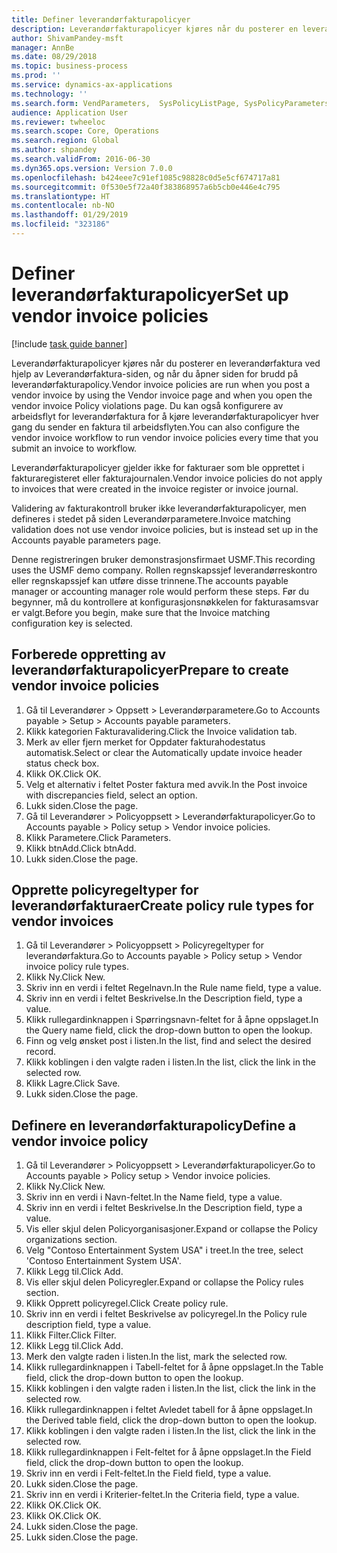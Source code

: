 ```yaml
---
title: Definer leverandørfakturapolicyer
description: Leverandørfakturapolicyer kjøres når du posterer en leverandørfaktura ved hjelp av Leverandørfaktura-siden, og når du åpner siden for brudd på leverandørfakturapolicy.
author: ShivamPandey-msft
manager: AnnBe
ms.date: 08/29/2018
ms.topic: business-process
ms.prod: ''
ms.service: dynamics-ax-applications
ms.technology: ''
ms.search.form: VendParameters,  SysPolicyListPage, SysPolicyParameters, SysPolicySourceDocumentRuleType, SysPolicy, SysPolicySourceDocumentRule, SysQueryForm, SysQueryTableLookUp, SysQueryPrefixLookUp, SysQueryFieldLookUp
audience: Application User
ms.reviewer: twheeloc
ms.search.scope: Core, Operations
ms.search.region: Global
ms.author: shpandey
ms.search.validFrom: 2016-06-30
ms.dyn365.ops.version: Version 7.0.0
ms.openlocfilehash: b424eee7c91ef1085c98828c0d5e5cf674717a81
ms.sourcegitcommit: 0f530e5f72a40f383868957a6b5cb0e446e4c795
ms.translationtype: HT
ms.contentlocale: nb-NO
ms.lasthandoff: 01/29/2019
ms.locfileid: "323186"
---
```

# <a name="set-up-vendor-invoice-policies"></a><span data-ttu-id="67c0f-103">Definer leverandørfakturapolicyer</span><span class="sxs-lookup"><span data-stu-id="67c0f-103">Set up vendor invoice policies</span></span>

[!include [task guide banner](../../includes/task-guide-banner.md)]

<span data-ttu-id="67c0f-104">Leverandørfakturapolicyer kjøres når du posterer en leverandørfaktura ved hjelp av Leverandørfaktura-siden, og når du åpner siden for brudd på leverandørfakturapolicy.</span><span class="sxs-lookup"><span data-stu-id="67c0f-104">Vendor invoice policies are run when you post a vendor invoice by using the Vendor invoice page and when you open the vendor invoice Policy violations page.</span></span> <span data-ttu-id="67c0f-105">Du kan også konfigurere av arbeidsflyt for leverandørfaktura for å kjøre leverandørfakturapolicyer hver gang du sender en faktura til arbeidsflyten.</span><span class="sxs-lookup"><span data-stu-id="67c0f-105">You can also configure the vendor invoice workflow to run vendor invoice policies every time that you submit an invoice to workflow.</span></span> 

<span data-ttu-id="67c0f-106">Leverandørfakturapolicyer gjelder ikke for fakturaer som ble opprettet i fakturaregisteret eller fakturajournalen.</span><span class="sxs-lookup"><span data-stu-id="67c0f-106">Vendor invoice policies do not apply to invoices that were created in the invoice register or invoice journal.</span></span> 

<span data-ttu-id="67c0f-107">Validering av fakturakontroll bruker ikke leverandørfakturapolicyer, men defineres i stedet på siden Leverandørparametere.</span><span class="sxs-lookup"><span data-stu-id="67c0f-107">Invoice matching validation does not use vendor invoice policies, but is instead set up in the Accounts payable parameters page.</span></span>

<span data-ttu-id="67c0f-108">Denne registreringen bruker demonstrasjonsfirmaet USMF.</span><span class="sxs-lookup"><span data-stu-id="67c0f-108">This recording uses the USMF demo company.</span></span> <span data-ttu-id="67c0f-109">Rollen regnskapssjef leverandørreskontro eller regnskapssjef kan utføre disse trinnene.</span><span class="sxs-lookup"><span data-stu-id="67c0f-109">The accounts payable manager or accounting manager role would perform these steps.</span></span> <span data-ttu-id="67c0f-110">Før du begynner, må du kontrollere at konfigurasjonsnøkkelen for fakturasamsvar er valgt.</span><span class="sxs-lookup"><span data-stu-id="67c0f-110">Before you begin, make sure that the Invoice matching configuration key is selected.</span></span>


## <a name="prepare-to-create-vendor-invoice-policies"></a><span data-ttu-id="67c0f-111">Forberede oppretting av leverandørfakturapolicyer</span><span class="sxs-lookup"><span data-stu-id="67c0f-111">Prepare to create vendor invoice policies</span></span>
1. <span data-ttu-id="67c0f-112">Gå til Leverandører > Oppsett > Leverandørparametere.</span><span class="sxs-lookup"><span data-stu-id="67c0f-112">Go to Accounts payable > Setup > Accounts payable parameters.</span></span>
2. <span data-ttu-id="67c0f-113">Klikk kategorien Fakturavalidering.</span><span class="sxs-lookup"><span data-stu-id="67c0f-113">Click the Invoice validation tab.</span></span>
3. <span data-ttu-id="67c0f-114">Merk av eller fjern merket for Oppdater fakturahodestatus automatisk.</span><span class="sxs-lookup"><span data-stu-id="67c0f-114">Select or clear the Automatically update invoice header status check box.</span></span>
4. <span data-ttu-id="67c0f-115">Klikk OK.</span><span class="sxs-lookup"><span data-stu-id="67c0f-115">Click OK.</span></span>
5. <span data-ttu-id="67c0f-116">Velg et alternativ i feltet Poster faktura med avvik.</span><span class="sxs-lookup"><span data-stu-id="67c0f-116">In the Post invoice with discrepancies field, select an option.</span></span>
6. <span data-ttu-id="67c0f-117">Lukk siden.</span><span class="sxs-lookup"><span data-stu-id="67c0f-117">Close the page.</span></span>
7. <span data-ttu-id="67c0f-118">Gå til Leverandører > Policyoppsett > Leverandørfakturapolicyer.</span><span class="sxs-lookup"><span data-stu-id="67c0f-118">Go to Accounts payable > Policy setup > Vendor invoice policies.</span></span>
8. <span data-ttu-id="67c0f-119">Klikk Parametere.</span><span class="sxs-lookup"><span data-stu-id="67c0f-119">Click Parameters.</span></span>
9. <span data-ttu-id="67c0f-120">Klikk btnAdd.</span><span class="sxs-lookup"><span data-stu-id="67c0f-120">Click btnAdd.</span></span>
10. <span data-ttu-id="67c0f-121">Lukk siden.</span><span class="sxs-lookup"><span data-stu-id="67c0f-121">Close the page.</span></span>

## <a name="create-policy-rule-types-for-vendor-invoices"></a><span data-ttu-id="67c0f-122">Opprette policyregeltyper for leverandørfakturaer</span><span class="sxs-lookup"><span data-stu-id="67c0f-122">Create policy rule types for vendor invoices</span></span>
1. <span data-ttu-id="67c0f-123">Gå til Leverandører > Policyoppsett > Policyregeltyper for leverandørfaktura.</span><span class="sxs-lookup"><span data-stu-id="67c0f-123">Go to Accounts payable > Policy setup > Vendor invoice policy rule types.</span></span>
2. <span data-ttu-id="67c0f-124">Klikk Ny.</span><span class="sxs-lookup"><span data-stu-id="67c0f-124">Click New.</span></span>
3. <span data-ttu-id="67c0f-125">Skriv inn en verdi i feltet Regelnavn.</span><span class="sxs-lookup"><span data-stu-id="67c0f-125">In the Rule name field, type a value.</span></span>
4. <span data-ttu-id="67c0f-126">Skriv inn en verdi i feltet Beskrivelse.</span><span class="sxs-lookup"><span data-stu-id="67c0f-126">In the Description field, type a value.</span></span>
5. <span data-ttu-id="67c0f-127">Klikk rullegardinknappen i Spørringsnavn-feltet for å åpne oppslaget.</span><span class="sxs-lookup"><span data-stu-id="67c0f-127">In the Query name field, click the drop-down button to open the lookup.</span></span>
6. <span data-ttu-id="67c0f-128">Finn og velg ønsket post i listen.</span><span class="sxs-lookup"><span data-stu-id="67c0f-128">In the list, find and select the desired record.</span></span>
7. <span data-ttu-id="67c0f-129">Klikk koblingen i den valgte raden i listen.</span><span class="sxs-lookup"><span data-stu-id="67c0f-129">In the list, click the link in the selected row.</span></span>
8. <span data-ttu-id="67c0f-130">Klikk Lagre.</span><span class="sxs-lookup"><span data-stu-id="67c0f-130">Click Save.</span></span>
9. <span data-ttu-id="67c0f-131">Lukk siden.</span><span class="sxs-lookup"><span data-stu-id="67c0f-131">Close the page.</span></span>

## <a name="define-a-vendor-invoice-policy"></a><span data-ttu-id="67c0f-132">Definere en leverandørfakturapolicy</span><span class="sxs-lookup"><span data-stu-id="67c0f-132">Define a vendor invoice policy</span></span>
1. <span data-ttu-id="67c0f-133">Gå til Leverandører > Policyoppsett > Leverandørfakturapolicyer.</span><span class="sxs-lookup"><span data-stu-id="67c0f-133">Go to Accounts payable > Policy setup > Vendor invoice policies.</span></span>
2. <span data-ttu-id="67c0f-134">Klikk Ny.</span><span class="sxs-lookup"><span data-stu-id="67c0f-134">Click New.</span></span>
3. <span data-ttu-id="67c0f-135">Skriv inn en verdi i Navn-feltet.</span><span class="sxs-lookup"><span data-stu-id="67c0f-135">In the Name field, type a value.</span></span>
4. <span data-ttu-id="67c0f-136">Skriv inn en verdi i feltet Beskrivelse.</span><span class="sxs-lookup"><span data-stu-id="67c0f-136">In the Description field, type a value.</span></span>
5. <span data-ttu-id="67c0f-137">Vis eller skjul delen Policyorganisasjoner.</span><span class="sxs-lookup"><span data-stu-id="67c0f-137">Expand or collapse the Policy organizations section.</span></span>
6. <span data-ttu-id="67c0f-138">Velg "Contoso Entertainment System USA" i treet.</span><span class="sxs-lookup"><span data-stu-id="67c0f-138">In the tree, select 'Contoso Entertainment System USA'.</span></span>
7. <span data-ttu-id="67c0f-139">Klikk Legg til.</span><span class="sxs-lookup"><span data-stu-id="67c0f-139">Click Add.</span></span>
8. <span data-ttu-id="67c0f-140">Vis eller skjul delen Policyregler.</span><span class="sxs-lookup"><span data-stu-id="67c0f-140">Expand or collapse the Policy rules section.</span></span>
9. <span data-ttu-id="67c0f-141">Klikk Opprett policyregel.</span><span class="sxs-lookup"><span data-stu-id="67c0f-141">Click Create policy rule.</span></span>
10. <span data-ttu-id="67c0f-142">Skriv inn en verdi i feltet Beskrivelse av policyregel.</span><span class="sxs-lookup"><span data-stu-id="67c0f-142">In the Policy rule description field, type a value.</span></span>
11. <span data-ttu-id="67c0f-143">Klikk Filter.</span><span class="sxs-lookup"><span data-stu-id="67c0f-143">Click Filter.</span></span>
12. <span data-ttu-id="67c0f-144">Klikk Legg til.</span><span class="sxs-lookup"><span data-stu-id="67c0f-144">Click Add.</span></span>
13. <span data-ttu-id="67c0f-145">Merk den valgte raden i listen.</span><span class="sxs-lookup"><span data-stu-id="67c0f-145">In the list, mark the selected row.</span></span>
14. <span data-ttu-id="67c0f-146">Klikk rullegardinknappen i Tabell-feltet for å åpne oppslaget.</span><span class="sxs-lookup"><span data-stu-id="67c0f-146">In the Table field, click the drop-down button to open the lookup.</span></span>
15. <span data-ttu-id="67c0f-147">Klikk koblingen i den valgte raden i listen.</span><span class="sxs-lookup"><span data-stu-id="67c0f-147">In the list, click the link in the selected row.</span></span>
16. <span data-ttu-id="67c0f-148">Klikk rullegardinknappen i feltet Avledet tabell for å åpne oppslaget.</span><span class="sxs-lookup"><span data-stu-id="67c0f-148">In the Derived table field, click the drop-down button to open the lookup.</span></span>
17. <span data-ttu-id="67c0f-149">Klikk koblingen i den valgte raden i listen.</span><span class="sxs-lookup"><span data-stu-id="67c0f-149">In the list, click the link in the selected row.</span></span>
18. <span data-ttu-id="67c0f-150">Klikk rullegardinknappen i Felt-feltet for å åpne oppslaget.</span><span class="sxs-lookup"><span data-stu-id="67c0f-150">In the Field field, click the drop-down button to open the lookup.</span></span>
19. <span data-ttu-id="67c0f-151">Skriv inn en verdi i Felt-feltet.</span><span class="sxs-lookup"><span data-stu-id="67c0f-151">In the Field field, type a value.</span></span>
20. <span data-ttu-id="67c0f-152">Lukk siden.</span><span class="sxs-lookup"><span data-stu-id="67c0f-152">Close the page.</span></span>
21. <span data-ttu-id="67c0f-153">Skriv inn en verdi i Kriterier-feltet.</span><span class="sxs-lookup"><span data-stu-id="67c0f-153">In the Criteria field, type a value.</span></span>
22. <span data-ttu-id="67c0f-154">Klikk OK.</span><span class="sxs-lookup"><span data-stu-id="67c0f-154">Click OK.</span></span>
23. <span data-ttu-id="67c0f-155">Klikk OK.</span><span class="sxs-lookup"><span data-stu-id="67c0f-155">Click OK.</span></span>
24. <span data-ttu-id="67c0f-156">Lukk siden.</span><span class="sxs-lookup"><span data-stu-id="67c0f-156">Close the page.</span></span>
25. <span data-ttu-id="67c0f-157">Lukk siden.</span><span class="sxs-lookup"><span data-stu-id="67c0f-157">Close the page.</span></span>

